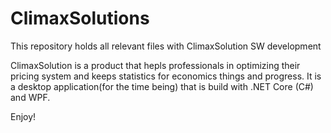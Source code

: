 # ClimaxSolutions

This repository holds all relevant files with ClimaxSolution SW development

ClimaxSolution is a product that hepls professionals in optimizing their pricing system and keeps statistics for economics things and progress.
It is a desktop application(for the time being) that is build with .NET Core (C#) and WPF.

Enjoy!
